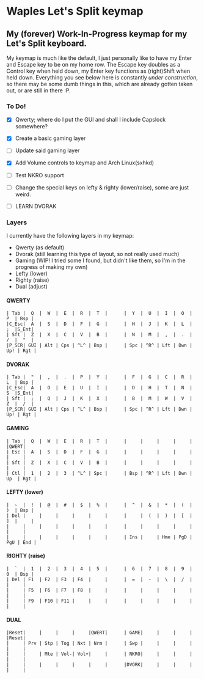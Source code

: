 # Waples Let's Split keymap


## My (forever) Work-In-Progress keymap for my Let's Split keyboard. 
My keymap is much like the default, I just personally like to have my Enter and Escape key to be on my home row. The Escape key doubles as a Control key when held down, my Enter key functions as (right)Shift when held down.
Everything you see below here is constantly *under construction*, so there may be some dumb things in this, which are already gotten taken out, or are still in there :P.

### To Do!
- [x] Qwerty; where do I put the GUI and shall I include Capslock somewhere?
- [x] Create a basic gaming layer
- [ ] Update said gaming layer
- [x] Add Volume controls to keymap and Arch Linux(sxhkd)
- [ ] Test NKRO support
- [ ] Change the special keys on lefty & righty (lower/raise), some are just weird.
- [ ] LEARN DVORAK


### Layers
I currently have the following layers in my keymap:
* Qwerty 	(as default)
* Dvorak	(still learning this type of layout, so not really used much)
* Gaming	(WIP! I tried some I found, but didn't like them, so I'm in the progress of making my own)
* Lefty		(lower)
* Righty	(raise)
* Dual		(adjust)

#### QWERTY
	| Tab |  Q  |  W  |  E  |  R  |  T  |      |  Y  |  U  |  I  |  O  |  P  | Bsp |
	|C_Esc|  A  |  S  |  D  |  F  |  G  |      |  H  |  J  |  K  |  L  |  ;  |S_Ent|
	| Sft |  Z  |  X  |  C  |  V  |  B  |      |  N  |  M  |  ,  |  .  |  /  |  "  |
	|P_SCR| GUI | Alt | Cps | ^L^ | Bsp |      | Spc | ^R^ | Lft | Dwn | Up! | Rgt |


#### DVORAK
	| Tab |  "  |  ,  |  .  |  P  |  Y  |      |  F  |  G  |  C  |  R  |  L  | Bsp |
 	|C_Esc|  A  |  O  |  E  |  U  |  I  |      |  D  |  H  |  T  |  N  |  S  |S_Ent|
	| Sft |  ;  |  Q  |  J  |  K  |  X  |      |  B  |  M  |  W  |  V  |  Z  |  /  |
	|P_SCR| GUI | Alt | Cps | ^L^ | Bsp |      | Spc | ^R^ | Lft | Dwn | Up! | Rgt |


#### GAMING
	| Tab |  Q  |  W  |  E  |  R  |  T  |      |     |     |     |     |     |QWERT|
	| Esc |  A  |  S  |  D  |  F  |  G  |      |     |     |     |     |     |     |
	| Sft |  Z  |  X  |  C  |  V  |  B  |      |     |     |     |     |     |     |
	| Ctl |  1  |  2  |  3  | ^L^ | Spc |      | Bsp | ^R^ | Lft | Dwn | Up  | Rgt |


#### LEFTY	(lower)
	|  ~  |  !  |  @  |  #  |  $  |  %  |      |  ^  |  &  |  *  |  (  |  )  | Bsp |
	| Del |     |     |     |     |     |      |     |  (  |  )  |  [  |  ]  |     |
	|     |     |     |     |     |     |      |     |     |     |     |     |     |
	|     |     |     |     |     |     |      | Ins |     | Hme | PgD | PgU | End |


#### RIGHTY	(raise)
	|  `  |  1  |  2  |  3  |  4  |  5  |      |  6  |  7  |  8  |  9  |  0  | Bsp |
	| Del | F1  | F2  | F3  | F4  |     |      |  =  |  -  |  \  |  /  |     |     |
	|     | F5  | F6  | F7  | F8  |     |      |     |     |     |     |     |     |
 	|     | F9  | F10 | F11 |     |     |      |     |     |     |     |     |     |


#### DUAL
	|Reset|     |     |     |     |QWERT|      | GAME|     |     |     |     |Reset|
	|     | Prv | Stp | Tog | Nxt | Nrm |      | Swp |     |     |     |     |     |
	|     |     | Mte | Vol-| Vol+|     |      | NKRO|     |     |     |     |     |
	|     |     |     |     |     |     |      |DVORK|     |     |     |     |     |



